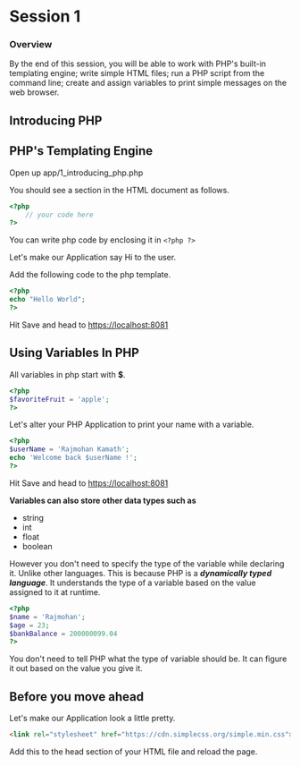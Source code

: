 # Session 1

### Overview

By the end of this session, you will be able to work with PHP's built-in templating engine; write simple HTML files; run a PHP script from the command line; create and assign variables to print simple messages on the web browser.

## Introducing PHP

## PHP's Templating Engine

Open up app/1_introducing_php.php

You should see a section in the HTML document as follows.

```php
<?php
    // your code here
?>
```

You can write php code by enclosing it in `<?php ?>`

Let's make our Application say Hi to the user.

Add the following code to the php template.

```php
<?php
echo "Hello World";
?>
```
Hit Save and head to [https://localhost:8081](https://localhost:8081)

## Using Variables In PHP

All variables in php start  with **$**. 

```php
<?php
$favoriteFruit = 'apple';
?>
```

Let's alter your PHP Application to print your name with a variable.

```php
<?php
$userName = 'Rajmohan Kamath';
echo 'Welcome back $userName !';
?>
```
Hit Save and head to [https://localhost:8081](https://localhost:8081)

**Variables can also store other data types such as**

- string
- int
- float
- boolean

However you don't need to specify the type of the variable while declaring it. Unlike other languages. This is because PHP is a ***dynamically typed language***. It understands the type of a variable based on the value assigned to it at runtime.

```php
<?php
$name = 'Rajmohan';
$age = 23;
$bankBalance = 200000099.04
?>
```

You don't need to tell PHP what the type of variable should be. It can figure it out based on the value you give it.

## Before you move ahead

 Let's make our Application look a little pretty.

```html
<link rel="stylesheet" href="https://cdn.simplecss.org/simple.min.css">
```

Add this to the head section of your HTML file and reload the page.